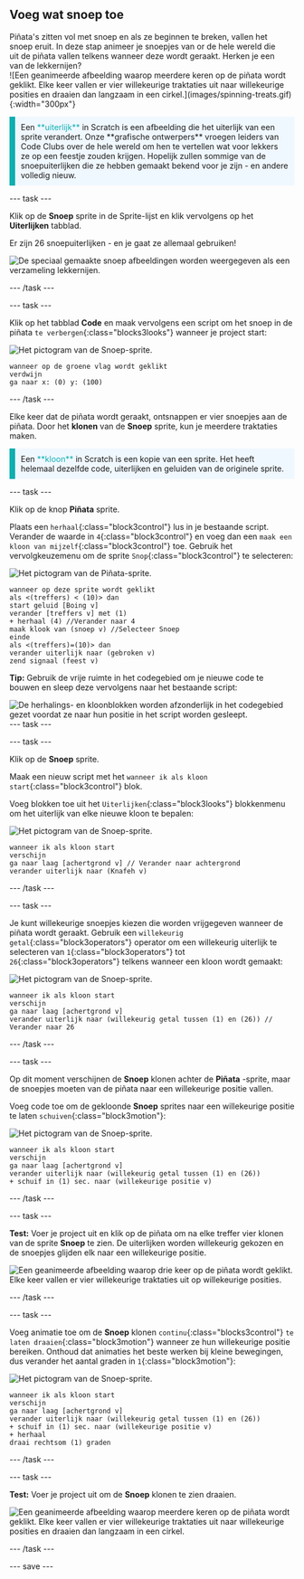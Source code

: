 ## Voeg wat snoep toe

<div style="display: flex; flex-wrap: wrap">
<div style="flex-basis: 200px; flex-grow: 1; margin-right: 15px;">
Piñata's zitten vol met snoep en als ze beginnen te breken, vallen het snoep eruit. In deze stap animeer je snoepjes van or de hele wereld die uit de piñata vallen telkens wanneer deze wordt geraakt. Herken je een van de lekkernijen?
</div>
<div>
![Een geanimeerde afbeelding waarop meerdere keren op de piñata wordt geklikt. Elke keer vallen er vier willekeurige traktaties uit naar willekeurige posities en draaien dan langzaam in een cirkel.](images/spinning-treats.gif){:width="300px"}
</div>
</div>

<p style="border-left: solid; border-width:10px; border-color: #0faeb0; background-color: aliceblue; padding: 10px;">
Een <span style="color: #0faeb0">**uiterlijk**</span> in Scratch is een afbeelding die het uiterlijk van een sprite verandert. Onze **grafische ontwerpers** vroegen leiders van Code Clubs over de hele wereld om hen te vertellen wat voor lekkers ze op een feestje zouden krijgen. Hopelijk zullen sommige van de snoepuiterlijken die ze hebben gemaakt bekend voor je zijn - en andere volledig nieuw.      
</p>

--- task ---

Klik op de **Snoep** sprite in de Sprite-lijst en klik vervolgens op het **Uiterlijken** tabblad.

Er zijn 26 snoepuiterlijken - en je gaat ze allemaal gebruiken!

![De speciaal gemaakte snoep afbeeldingen worden weergegeven als een verzameling lekkernijen.](images/treats.png)

--- /task ---

--- task ---

Klik op het tabblad **Code** en maak vervolgens een script om het snoep in de piñata `te verbergen`{:class="blocks3looks"} wanneer je project start:

![Het pictogram van de Snoep-sprite.](images/treats-sprite.png)

```blocks3
wanneer op de groene vlag wordt geklikt
verdwijn
ga naar x: (0) y: (100)
```

--- /task ---

Elke keer dat de piñata wordt geraakt, ontsnappen er vier snoepjes aan de piñata. Door het **klonen** van de **Snoep** sprite, kun je meerdere traktaties maken.

<p style="border-left: solid; border-width:10px; border-color: #0faeb0; background-color: aliceblue; padding: 10px;">
Een <span style="color: #0faeb0">**kloon**</span> in Scratch is een kopie van een sprite. Het heeft helemaal dezelfde code, uiterlijken en geluiden van de originele sprite.      
</p>

--- task ---

Klik op de knop **Piñata** sprite.

Plaats een `herhaal`{:class="block3control"} lus in je bestaande script. Verander de waarde in `4`{:class="block3control"} en voeg dan een `maak een kloon van mijzelf`{:class="block3control"} toe. Gebruik het vervolgkeuzemenu om de sprite `Snop`{:class="block3control"} te selecteren:

![Het pictogram van de Piñata-sprite.](images/pinata-sprite.png)

```blocks3
wanneer op deze sprite wordt geklikt
als <(treffers) < (10)> dan
start geluid [Boing v]
verander [treffers v] met (1)
+ herhaal (4) //Verander naar 4
maak klook van (snoep v) //Selecteer Snoep
einde
als <(treffers)=(10)> dan
verander uiterlijk naar (gebroken v)
zend signaal (feest v)
```

**Tip:** Gebruik de vrije ruimte in het codegebied om je nieuwe code te bouwen en sleep deze vervolgens naar het bestaande script:

![De herhalings- en kloonblokken worden afzonderlijk in het codegebied gezet voordat ze naar hun positie in het script worden gesleept.](images/code-area.gif) --- task ---

--- task ---

Klik op de **Snoep** sprite.

Maak een nieuw script met het `wanneer ik als kloon start`{:class="block3control"} blok.

Voeg blokken toe uit het `Uiterlijken`{:class="block3looks"} blokkenmenu om het uiterlijk van elke nieuwe kloon te bepalen:

![Het pictogram van de Snoep-sprite.](images/treats-sprite.png)

```blocks3
wanneer ik als kloon start
verschijn
ga naar laag [achertgrond v] // Verander naar achtergrond
verander uiterlijk naar (Knafeh v)
```

--- /task ---

--- task ---

Je kunt willekeurige snoepjes kiezen die worden vrijgegeven wanneer de piñata wordt geraakt. Gebruik een `willekeurig getal`{:class="block3operators"} operator om een willekeurig uiterlijk te selecteren van `1`{:class="block3operators"} tot `26`{:class="block3operators"} telkens wanneer een kloon wordt gemaakt:

![Het pictogram van de Snoep-sprite.](images/treats-sprite.png)

```blocks3
wanneer ik als kloon start
verschijn
ga naar laag [achertgrond v] 
verander uiterlijk naar (willekeurig getal tussen (1) en (26)) // Verander naar 26
```

--- /task ---

--- task ---

Op dit moment verschijnen de **Snoep** klonen achter de **Piñata** -sprite, maar de snoepjes moeten van de piñata naar een willekeurige positie vallen.

Voeg code toe om de gekloonde **Snoep** sprites naar een willekeurige positie te laten `schuiven`{:class="block3motion"}:

![Het pictogram van de Snoep-sprite.](images/treats-sprite.png)

```blocks3
wanneer ik als kloon start
verschijn
ga naar laag [achertgrond v] 
verander uiterlijk naar (willekeurig getal tussen (1) en (26))
+ schuif in (1) sec. naar (willekeurige positie v) 
```

--- /task ---

--- task ---

**Test:** Voer je project uit en klik op de piñata om na elke treffer vier klonen van de sprite **Snoep** te zien. De uiterlijken worden willekeurig gekozen en de snoepjes glijden elk naar een willekeurige positie.

![Een geanimeerde afbeelding waarop drie keer op de piñata wordt geklikt. Elke keer vallen er vier willekeurige traktaties uit op willekeurige posities.](images/four-treats.gif)

--- /task ---

--- task ---

Voeg animatie toe om de **Snoep** klonen `continu`{:class="blocks3control"} `te laten draaien`{:class="block3motion"} wanneer ze hun willekeurige positie bereiken. Onthoud dat animaties het beste werken bij kleine bewegingen, dus verander het aantal graden in `1`{:class="block3motion"}:

![Het pictogram van de Snoep-sprite.](images/treats-sprite.png)

```blocks3
wanneer ik als kloon start
verschijn
ga naar laag [achertgrond v] 
verander uiterlijk naar (willekeurig getal tussen (1) en (26))
+ schuif in (1) sec. naar (willekeurige positie v) 
+ herhaal
draai rechtsom (1) graden
```

--- /task ---

--- task ---

**Test:** Voer je project uit om de **Snoep** klonen te zien draaien.

![Een geanimeerde afbeelding waarop meerdere keren op de piñata wordt geklikt. Elke keer vallen er vier willekeurige traktaties uit naar willekeurige posities en draaien dan langzaam in een cirkel.](images/spinning-treats.gif)

--- /task ---

--- save ---
